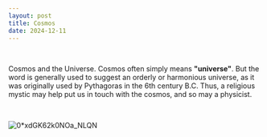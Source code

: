 ```yaml
---
layout: post
title: Cosmos
date: 2024-12-11
---
```


‌

Cosmos and the Universe. Cosmos often simply means **"universe"**. But the word is generally used to suggest an orderly or harmonious universe, as it was originally used by Pythagoras in the 6th century B.C. Thus, a religious mystic may help put us in touch with the cosmos, and so may a physicist.

‌

![0\*xdGK62k0NOa\_NLQN](https://miro.medium.com/v2/resize:fit:1400/0*xdGK62k0NOa_NLQN)
        